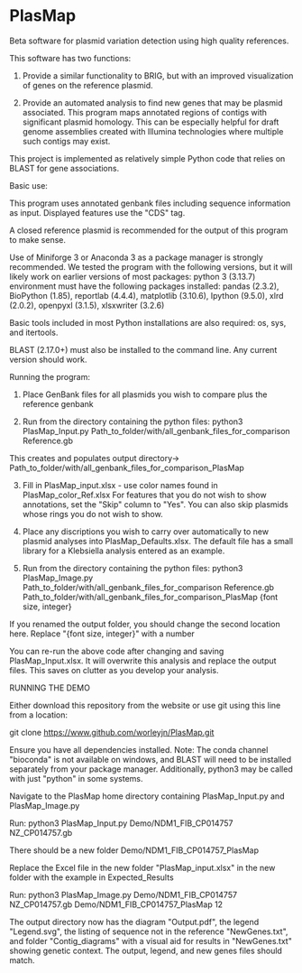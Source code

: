 # PlasMap
Beta software for plasmid variation detection using high quality references.

This software has two functions:
1) Provide a similar functionality to BRIG, but with an improved visualization of genes on the reference plasmid.

2) Provide an automated analysis to find new genes that may be plasmid associated. This program maps annotated regions of contigs with significant plasmid homology. This can be especially helpful for draft genome assemblies created with Illumina technologies where multiple such contigs may exist.

This project is implemented as relatively simple Python code that relies on BLAST for gene associations.

Basic use:

This program uses annotated genbank files including sequence information as input. Displayed features use the "CDS" tag.

A closed reference plasmid is recommended for the output of this program to make sense.

Use of Miniforge 3 or Anaconda 3 as a package manager is strongly recommended. We tested the program with the following versions, but it will likely work on earlier versions of most packages:
python 3 (3.13.7) environment must have the following packages installed:
pandas (2.3.2), BioPython (1.85), reportlab (4.4.4), matplotlib (3.10.6), Ipython (9.5.0), xlrd (2.0.2), openpyxl (3.1.5), xlsxwriter (3.2.6)

Basic tools included in most Python installations are also required: os, sys, and itertools.

BLAST (2.17.0+) must also be installed to the command line. Any current version should work.

Running the program:

1) Place GenBank files for all plasmids you wish to compare plus the reference genbank

2) Run from the directory containing the python files: python3 PlasMap_Input.py Path_to_folder/with/all_genbank_files_for_comparison Reference.gb

This creates and populates output directory-> Path_to_folder/with/all_genbank_files_for_comparison_PlasMap

3) Fill in PlasMap_input.xlsx - use color names found in PlasMap_color_Ref.xlsx
For features that you do not wish to show annotations, set the "Skip" column to "Yes". You can also skip plasmids whose rings you do not wish to show.

4) Place any discriptions you wish to carry over automatically to new plasmid analyses into PlasMap_Defaults.xlsx. The default file has a small library for a Klebsiella analysis entered as an example.

5) Run from the directory containing the python files: python3 PlasMap_Image.py Path_to_folder/with/all_genbank_files_for_comparison Reference.gb Path_to_folder/with/all_genbank_files_for_comparison_PlasMap {font size, integer}

If you renamed the output folder, you should change the second location here. Replace "{font size, integer}" with a number

You can re-run the above code after changing and saving PlasMap_Input.xlsx. It will overwrite this analysis and replace the output files. This saves on clutter as you develop your analysis.


RUNNING THE DEMO

Either download this repository from the website or use git using this line from a location:

git clone https://www.github.com/worleyjn/PlasMap.git

Ensure you have all dependencies installed. Note: The conda channel "bioconda" is not available on windows, and BLAST will need to be installed separately from your package manager. Additionally, python3 may be called with just "python" in some systems.

Navigate to the PlasMap home directory containing PlasMap_Input.py and PlasMap_Image.py

Run: python3 PlasMap_Input.py Demo/NDM1_FIB_CP014757 NZ_CP014757.gb

There should be a new folder Demo/NDM1_FIB_CP014757_PlasMap

Replace the Excel file in the new folder "PlasMap_input.xlsx" in the new folder with the example in Expected_Results

Run: python3 PlasMap_Image.py Demo/NDM1_FIB_CP014757 NZ_CP014757.gb Demo/NDM1_FIB_CP014757_PlasMap 12

The output directory now has the diagram "Output.pdf", the legend "Legend.svg", the listing of sequence not in the reference "NewGenes.txt", and folder "Contig_diagrams" with a visual aid for results in "NewGenes.txt" showing genetic context. The output, legend, and new genes files should match.
